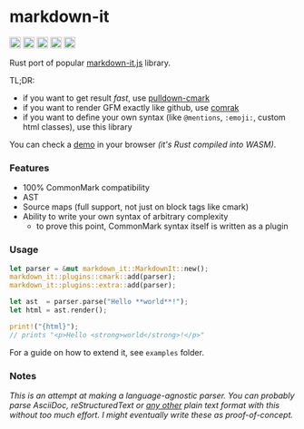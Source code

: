 # markdown-it

[<img alt="github" src="https://img.shields.io/badge/github-8da0cb?style=for-the-badge&labelColor=555555&logo=github" height="20">](https://github.com/rlidwka/markdown-it.rs)
[<img alt="docs.rs" src="https://img.shields.io/badge/docs.rs-66c2a5?style=for-the-badge&labelColor=555555&logo=docs.rs" height="20">](https://docs.rs/markdown-it)
[<img alt="crates.io" src="https://img.shields.io/crates/v/markdown-it.svg?style=for-the-badge&color=fc8d62&logo=rust" height="20">](https://crates.io/crates/markdown-it)
[<img alt="build status" src="https://img.shields.io/github/workflow/status/rlidwka/markdown-it.rs/CI?style=for-the-badge" height="20">](https://github.com/rlidwka/markdown-it.rs/actions/workflows/ci.yml?query=branch%3Amaster)
[<img alt="coverage" src="https://img.shields.io/codecov/c/github/rlidwka/markdown-it.rs?style=for-the-badge" height="20">](https://app.codecov.io/gh/rlidwka/markdown-it.rs)

Rust port of popular [markdown-it.js](https://github.com/markdown-it/markdown-it) library.

TL;DR:
 - if you want to get result *fast*, use [pulldown-cmark](https://github.com/raphlinus/pulldown-cmark)
 - if you want to render GFM exactly like github, use [comrak](https://github.com/kivikakk/comrak)
 - if you want to define your own syntax (like `@mentions`, `:emoji:`, custom html classes), use this library

You can check a [demo](https://rlidwka.github.io/markdown-it.rs/) in your browser *(it's Rust compiled into WASM)*.

### Features

 - 100% CommonMark compatibility
 - AST
 - Source maps (full support, not just on block tags like cmark)
 - Ability to write your own syntax of arbitrary complexity
   - to prove this point, CommonMark syntax itself is written as a plugin

### Usage

```rust
let parser = &mut markdown_it::MarkdownIt::new();
markdown_it::plugins::cmark::add(parser);
markdown_it::plugins::extra::add(parser);

let ast  = parser.parse("Hello **world**!");
let html = ast.render();

print!("{html}");
// prints "<p>Hello <strong>world</strong>!</p>"
```

For a guide on how to extend it, see `examples` folder.

### Notes

*This is an attempt at making a language-agnostic parser. You can probably parse AsciiDoc, reStructuredText or [any other](https://github.com/mundimark/awesome-markdown-alternatives) plain text format with this without too much effort. I&nbsp;might eventually write these as proof-of-concept.*
